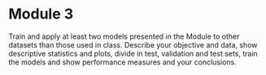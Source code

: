 # Module 3
Train and  apply at least two models presented in the Module to other datasets than those used in class. Describe your objective and data, show descriptive statistics and plots, divide in test, validation and test sets, train the models and show performance measures and your conclusions. 